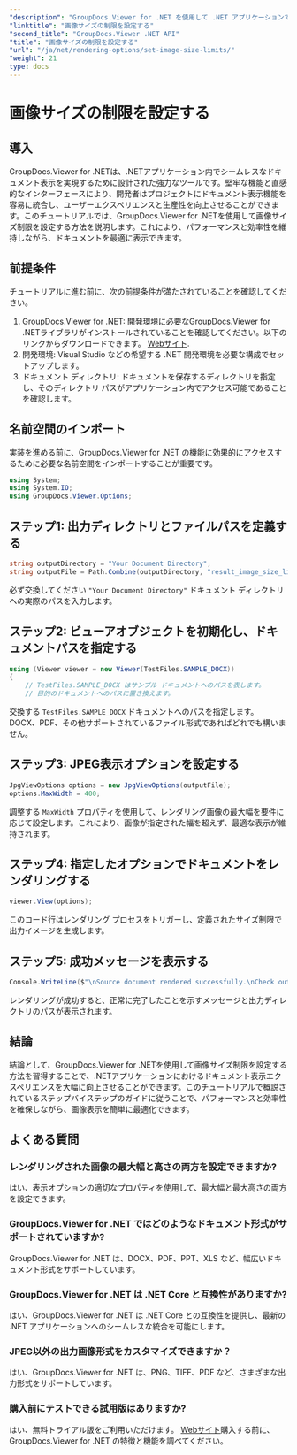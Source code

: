 ```yaml
---
"description": "GroupDocs.Viewer for .NET を使用して .NET アプリケーションで画像サイズの制限を簡単に設定し、ドキュメントの表示エクスペリエンスを向上させる方法を学習します。"
"linktitle": "画像サイズの制限を設定する"
"second_title": "GroupDocs.Viewer .NET API"
"title": "画像サイズの制限を設定する"
"url": "/ja/net/rendering-options/set-image-size-limits/"
"weight": 21
type: docs
---
```

# 画像サイズの制限を設定する

## 導入
GroupDocs.Viewer for .NETは、.NETアプリケーション内でシームレスなドキュメント表示を実現するために設計された強力なツールです。堅牢な機能と直感的なインターフェースにより、開発者はプロジェクトにドキュメント表示機能を容易に統合し、ユーザーエクスペリエンスと生産性を向上させることができます。このチュートリアルでは、GroupDocs.Viewer for .NETを使用して画像サイズ制限を設定する方法を説明します。これにより、パフォーマンスと効率性を維持しながら、ドキュメントを最適に表示できます。
## 前提条件
チュートリアルに進む前に、次の前提条件が満たされていることを確認してください。
1. GroupDocs.Viewer for .NET: 開発環境に必要なGroupDocs.Viewer for .NETライブラリがインストールされていることを確認してください。以下のリンクからダウンロードできます。 [Webサイト](https://releases。groupdocs.com/viewer/net/).
2. 開発環境: Visual Studio などの希望する .NET 開発環境を必要な構成でセットアップします。
3. ドキュメント ディレクトリ: ドキュメントを保存するディレクトリを指定し、そのディレクトリ パスがアプリケーション内でアクセス可能であることを確認します。

## 名前空間のインポート
実装を進める前に、GroupDocs.Viewer for .NET の機能に効果的にアクセスするために必要な名前空間をインポートすることが重要です。
```csharp
using System;
using System.IO;
using GroupDocs.Viewer.Options;
```
## ステップ1: 出力ディレクトリとファイルパスを定義する
```csharp
string outputDirectory = "Your Document Directory";
string outputFile = Path.Combine(outputDirectory, "result_image_size_limit.jpg");
```
必ず交換してください `"Your Document Directory"` ドキュメント ディレクトリへの実際のパスを入力します。
## ステップ2: ビューアオブジェクトを初期化し、ドキュメントパスを指定する
```csharp
using (Viewer viewer = new Viewer(TestFiles.SAMPLE_DOCX))
{
    // TestFiles.SAMPLE_DOCX はサンプル ドキュメントへのパスを表します。
    // 目的のドキュメントへのパスに置き換えます。
```
交換する `TestFiles.SAMPLE_DOCX` ドキュメントへのパスを指定します。DOCX、PDF、その他サポートされているファイル形式であればどれでも構いません。
## ステップ3: JPEG表示オプションを設定する
```csharp
JpgViewOptions options = new JpgViewOptions(outputFile);
options.MaxWidth = 400;
```
調整する `MaxWidth` プロパティを使用して、レンダリング画像の最大幅を要件に応じて設定します。これにより、画像が指定された幅を超えず、最適な表示が維持されます。
## ステップ4: 指定したオプションでドキュメントをレンダリングする
```csharp
viewer.View(options);
```
このコード行はレンダリング プロセスをトリガーし、定義されたサイズ制限で出力イメージを生成します。
## ステップ5: 成功メッセージを表示する
```csharp
Console.WriteLine($"\nSource document rendered successfully.\nCheck output in {outputDirectory}.");
```
レンダリングが成功すると、正常に完了したことを示すメッセージと出力ディレクトリのパスが表示されます。

## 結論
結論として、GroupDocs.Viewer for .NETを使用して画像サイズ制限を設定する方法を習得することで、.NETアプリケーションにおけるドキュメント表示エクスペリエンスを大幅に向上させることができます。このチュートリアルで概説されているステップバイステップのガイドに従うことで、パフォーマンスと効率性を確保しながら、画像表示を簡単に最適化できます。
## よくある質問
### レンダリングされた画像の最大幅と高さの両方を設定できますか?
はい、表示オプションの適切なプロパティを使用して、最大幅と最大高さの両方を設定できます。
### GroupDocs.Viewer for .NET ではどのようなドキュメント形式がサポートされていますか?
GroupDocs.Viewer for .NET は、DOCX、PDF、PPT、XLS など、幅広いドキュメント形式をサポートしています。
### GroupDocs.Viewer for .NET は .NET Core と互換性がありますか?
はい、GroupDocs.Viewer for .NET は .NET Core との互換性を提供し、最新の .NET アプリケーションへのシームレスな統合を可能にします。
### JPEG以外の出力画像形式をカスタマイズできますか？
はい、GroupDocs.Viewer for .NET は、PNG、TIFF、PDF など、さまざまな出力形式をサポートしています。
### 購入前にテストできる試用版はありますか?
はい、無料トライアル版をご利用いただけます。 [Webサイト](https://releases.groupdocs.com/viewer/net/)購入する前に、GroupDocs.Viewer for .NET の特徴と機能を調べてください。